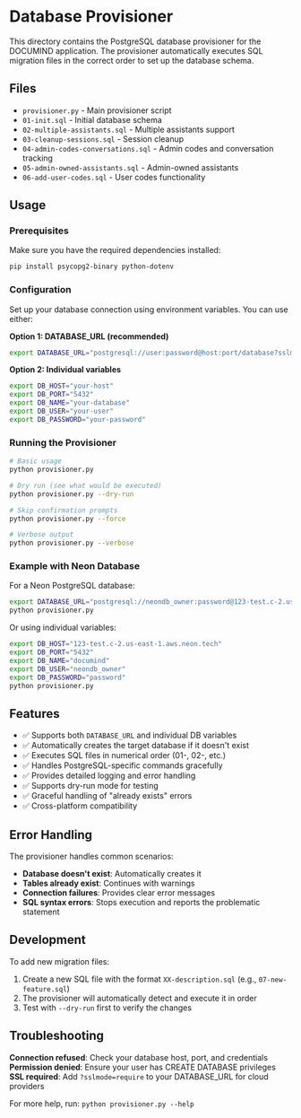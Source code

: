 # Database Provisioner

This directory contains the PostgreSQL database provisioner for the DOCUMIND application. The provisioner automatically executes SQL migration files in the correct order to set up the database schema.

## Files

- `provisioner.py` - Main provisioner script
- `01-init.sql` - Initial database schema
- `02-multiple-assistants.sql` - Multiple assistants support
- `03-cleanup-sessions.sql` - Session cleanup
- `04-admin-codes-conversations.sql` - Admin codes and conversation tracking
- `05-admin-owned-assistants.sql` - Admin-owned assistants
- `06-add-user-codes.sql` - User codes functionality

## Usage

### Prerequisites

Make sure you have the required dependencies installed:

```bash
pip install psycopg2-binary python-dotenv
```

### Configuration

Set up your database connection using environment variables. You can use either:

**Option 1: DATABASE_URL (recommended)**
```bash
export DATABASE_URL="postgresql://user:password@host:port/database?sslmode=require"
```

**Option 2: Individual variables**
```bash
export DB_HOST="your-host"
export DB_PORT="5432"
export DB_NAME="your-database"
export DB_USER="your-user"
export DB_PASSWORD="your-password"
```

### Running the Provisioner

```bash
# Basic usage
python provisioner.py

# Dry run (see what would be executed)
python provisioner.py --dry-run

# Skip confirmation prompts
python provisioner.py --force

# Verbose output
python provisioner.py --verbose
```

### Example with Neon Database

For a Neon PostgreSQL database:

```bash
export DATABASE_URL="postgresql://neondb_owner:password@123-test.c-2.us-east-1.aws.neon.tech/documind?sslmode=require&channel_binding=require"
python provisioner.py
```

Or using individual variables:

```bash
export DB_HOST="123-test.c-2.us-east-1.aws.neon.tech"
export DB_PORT="5432"
export DB_NAME="documind"
export DB_USER="neondb_owner"
export DB_PASSWORD="password"
python provisioner.py
```

## Features

- ✅ Supports both `DATABASE_URL` and individual DB variables
- ✅ Automatically creates the target database if it doesn't exist
- ✅ Executes SQL files in numerical order (01-, 02-, etc.)
- ✅ Handles PostgreSQL-specific commands gracefully
- ✅ Provides detailed logging and error handling
- ✅ Supports dry-run mode for testing
- ✅ Graceful handling of "already exists" errors
- ✅ Cross-platform compatibility

## Error Handling

The provisioner handles common scenarios:

- **Database doesn't exist**: Automatically creates it
- **Tables already exist**: Continues with warnings
- **Connection failures**: Provides clear error messages
- **SQL syntax errors**: Stops execution and reports the problematic statement

## Development

To add new migration files:

1. Create a new SQL file with the format `XX-description.sql` (e.g., `07-new-feature.sql`)
2. The provisioner will automatically detect and execute it in order
3. Test with `--dry-run` first to verify the changes

## Troubleshooting

**Connection refused**: Check your database host, port, and credentials
**Permission denied**: Ensure your user has CREATE DATABASE privileges
**SSL required**: Add `?sslmode=require` to your DATABASE_URL for cloud providers

For more help, run: `python provisioner.py --help`
